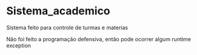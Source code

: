 # Sistema_academico

Sistema feito para controle de turmas e materias

Não foi feito a programação defensiva, então pode ocorrer algum runtime exception
